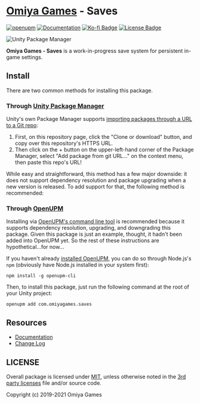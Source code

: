 # [Omiya Games](https://www.omiyagames.com/) - Saves

[![openupm](https://img.shields.io/npm/v/com.omiyagames.saves?label=openupm&registry_uri=https://package.openupm.com)](https://openupm.com/packages/com.omiyagames.saves/) [![Documentation](https://github.com/OmiyaGames/omiya-games-saves/workflows/Host%20DocFX%20Documentation/badge.svg)](https://omiyagames.github.io/omiya-games-saves/) [![Ko-fi Badge](https://img.shields.io/badge/donate-ko--fi-29abe0.svg?logo=ko-fi)](https://ko-fi.com/I3I51KS8F) [![License Badge](https://img.shields.io/github/license/OmiyaGames/omiya-games-saves)](/LICENSE.md) 

![Unity Package Manager](https://omiyagames.github.io/omiya-games-saves/resources/preview.png)

**Omiya Games - Saves** is a work-in-progress save system for persistent in-game settings.

## Install

There are two common methods for installing this package.

### Through [Unity Package Manager](https://docs.unity3d.com/Manual/upm-ui-giturl.html)

Unity's own Package Manager supports [importing packages through a URL to a Git repo](https://docs.unity3d.com/Manual/upm-ui-giturl.html):

1. First, on this repository page, click the "Clone or download" button, and copy over this repository's HTTPS URL.  
2. Then click on the + button on the upper-left-hand corner of the Package Manager, select "Add package from git URL..." on the context menu, then paste this repo's URL!

While easy and straightforward, this method has a few major downside: it does not support dependency resolution and package upgrading when a new version is released.  To add support for that, the following method is recommended:

### Through [OpenUPM](https://openupm.com/)

Installing via [OpenUPM's command line tool](https://openupm.com/) is recommended because it supports dependency resolution, upgrading, and downgrading this package.  Given this package is just an example, thought, it hadn't been added into OpenUPM yet.  So the rest of these instructions are hypothetical...for now...

If you haven't already [installed OpenUPM](https://openupm.com/docs/getting-started.html#installing-openupm-cli), you can do so through Node.js's `npm` (obviously have Node.js installed in your system first):
```
npm install -g openupm-cli
```
Then, to install this package, just run the following command at the root of your Unity project:
```
openupm add com.omiyagames.saves
```

## Resources

- [Documentation](https://omiyagames.github.io/omiya-games-saves/)
- [Change Log](/CHANGELOG.md)

## LICENSE

Overall package is licensed under [MIT](/LICENSE.md), unless otherwise noted in the [3rd party licenses](/THIRD%20PARTY%20NOTICES.md) file and/or source code.

Copyright (c) 2019-2021 Omiya Games
